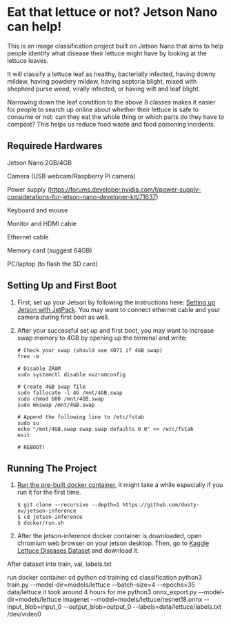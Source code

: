 # Eat that lettuce or not? Jetson Nano can help! 
This is an image classification project built on Jetson Nano that aims to help people identify what disease their lettuce might have by looking at the lettuce leaves. 

It will classify a lettuce leaf as healthy, bacterially infected, having downy mildew, having powdery mildew, having septoria blight, mixed with shepherd purse weed, virally infected, or having wilt and leaf blight. 

Narrowing down the leaf condition to the above 8 classes makes it easier for people to search up online about whether their lettuce is safe to consume or not: can they eat the whole thing or which parts do they have to compost? This helps us reduce food waste and food poisoning incidents. 

## Requirede Hardwares
Jetson Nano 2GB/4GB

Camera (USB webcam/Raspberry Pi camera)

Power supply (https://forums.developer.nvidia.com/t/power-supply-considerations-for-jetson-nano-developer-kit/71637)

Keyboard and mouse

Monitor and HDMI cable

Ethernet cable

Memory card (suggest 64GB)

PC/laptop (to flash the SD card)

## Setting Up and First Boot
1. First, set up your Jetson by following the instructions here: [Setting up Jetson with JetPack](https://github.com/dusty-nv/jetson-inference/blob/master/docs/jetpack-setup-2.md). You may want to connect ethernet cable and your camera during first boot as well.
   
2. After your successful set up and first boot, you may want to increase swap memory to 4GB by opening up the terminal and write:
   ```
   # Check your swap (should see 4071 if 4GB swap)
   free -m
   
   # Disable ZRAM
   sudo systemctl disable nvzramconfig

   # Create 4GB swap file
   sudo fallocate -l 4G /mnt/4GB.swap
   sudo chmod 600 /mnt/4GB.swap
   sudo mkswap /mnt/4GB.swap

   # Append the following line to /etc/fstab
   sudo su
   echo "/mnt/4GB.swap swap swap defaults 0 0" >> /etc/fstab
   exit

   # REBOOT!
   ```

## Running The Project
1. [Run the pre-built docker container]( https://github.com/dusty-nv/jetson-inference/blob/master/docs/aux-docker.md), it might take a while especially if you run it for the first time. 
   ```
   $ git clone --recursive --depth=1 https://github.com/dusty-nv/jetson-inference
   $ cd jetson-inference
   $ docker/run.sh
   ```
2. After the jetson-inference docker container is downloaded, open chromium web browser on your jetson desktop. Then, go to [Kaggle Lettuce Diseases Dataset](https://www.kaggle.com/datasets/ashishjstar/lettuce-diseases) and download it. 

After dataset into train, val, labels.txt

run docker container
cd python
cd training
cd classification
python3 train.py --model-dir=models/lettuce --batch-size=4 --epochs=35 data/lettuce
it took around 4 hours for me
python3 onnx_export.py --model-dir=models/lettuce
imagenet --model=models/lettuce/resnet18.onnx --input_blob=input_0 --output_blob=output_0 --labels=data/lettuce/labels.txt /dev/video0


